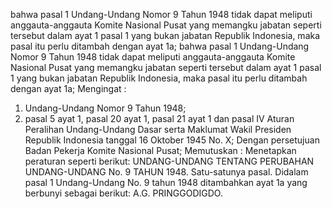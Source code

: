  bahwa pasal 1 Undang-Undang Nomor 9 Tahun 1948 tidak dapat meliputi anggauta-anggauta Komite Nasional Pusat yang memangku jabatan seperti tersebut dalam ayat 1 pasal 1 yang bukan jabatan Republik Indonesia, maka pasal itu perlu ditambah dengan ayat 1a; bahwa pasal 1 Undang-Undang Nomor 9 Tahun 1948 tidak dapat meliputi anggauta-anggauta Komite Nasional Pusat yang memangku jabatan seperti tersebut dalam ayat 1 pasal 1 yang bukan jabatan Republik Indonesia, maka pasal itu perlu ditambah dengan ayat 1a;
Mengingat :

1. Undang-Undang Nomor 9 Tahun 1948;
2. pasal 5 ayat 1, pasal 20 ayat 1, pasal 21 ayat 1 dan pasal IV Aturan Peralihan Undang-Undang Dasar serta Maklumat Wakil Presiden Republik Indonesia tanggal 16 Oktober 1945 No. X; Dengan persetujuan Badan Pekerja Komite Nasional Pusat; Memutuskan : Menetapkan peraturan seperti berikut: UNDANG-UNDANG TENTANG PERUBAHAN UNDANG-UNDANG No. 9 TAHUN 1948. Satu-satunya pasal. Didalam pasal 1 Undang-Undang No. 9 tahun 1948 ditambahkan ayat 1a yang berbunyi sebagai berikut: A.G. PRINGGODIGDO.